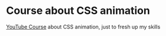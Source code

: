 # Course about CSS animation

[YouTube Course](https://youtu.be/LCEgHntqBps?feature=shared) about CSS animation, just to fresh up my skills
